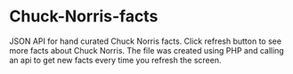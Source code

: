# Chuck-Norris-facts

JSON API for hand curated Chuck Norris facts.
Click refresh button to see more facts about Chuck Norris.
The file was created using PHP and calling an api to get new facts every time you refresh the screen.
